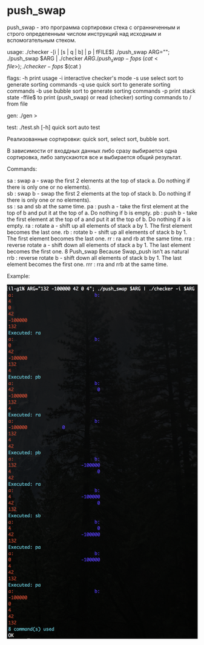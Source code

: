 # push_swap
push_swap - это программа сортировки стека с огранниченным и строго определенным числом инструкций над исходным и вспомогательным стеком.  

usage:		./checker -\[i | \[s | q | b] | p | fFILE$] <numbers> <commands>
		./push_swap <numbers> <commands>
		ARG="<numbers>"; ./push_swap $ARG | ./checker $ARG
		./push_swap -fops$ $(cat <file>); ./checker -fops$ $(cat <file>)

flags:		-h	print usage
		-i	interactive checker's mode
		-s	use select sort to generate sorting commands
		-q	use quick sort to generate sorting commands
		-b	use bubble sort to generate sorting commands
		-p	print stack state
		-ffile$ to print (push_swap) or read (checker)
			sorting commands to / from file

gen:		./gen <amount of numbers> > <file>

test:		./test.sh \[-h] quick sort auto test

Реализованные сортировки: quick sort, select sort, bubble sort.  

В зависимости от входдных данных либо сразу выбирается одна сортировка, либо запускаются все и выбирается общий результат.  

Commands:  

sa : swap a - swap the first 2 elements at the top of stack a. Do nothing if there
is only one or no elements).  
sb : swap b - swap the first 2 elements at the top of stack b. Do nothing if there
is only one or no elements).  
ss : sa and sb at the same time.
pa : push a - take the first element at the top of b and put it at the top of a. Do
nothing if b is empty.
pb : push b - take the first element at the top of a and put it at the top of b. Do
nothing if a is empty.
ra : rotate a - shift up all elements of stack a by 1. The first element becomes
the last one.
rb : rotate b - shift up all elements of stack b by 1. The first element becomes
the last one.
rr : ra and rb at the same time.
rra : reverse rotate a - shift down all elements of stack a by 1. The last element
becomes the first one.
8
Push_swap Because Swap_push isn’t as natural
rrb : reverse rotate b - shift down all elements of stack b by 1. The last element
becomes the first one.
rrr : rra and rrb at the same time.


Example:  

![Alt text](images/image.png?raw=true "Example") 
